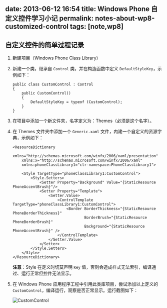 date: 2013-06-12 16:54
title: Windows Phone 自定义控件学习小记
permalink: notes-about-wp8-customized-control
tags: [note,wp8]
---

## 自定义控件的简单过程记录

1.  新建项目（Windows Phone Class Library）
2.  新建一个类，继承自 `Control` 类，并在构造函数中定义 `DefaultStyleKey`，示例如下：

        public class CustomControl : Control
        {
            public CustomControl()
            {
                DefaultStyleKey = typeof (CustomControl);
            }
        }

3.  在项目中添加一个新文件夹，名字定义为：Themes（必须是这个名字）。
4.  在 Themes 文件夹中添加一个 `Generic.xaml` 文件，内建一个自定义的资源字典，示例如下：

        <ResourceDictionary
            xmlns="http://schemas.microsoft.com/winfx/2006/xaml/presentation"
            xmlns:x="http://schemas.microsoft.com/winfx/2006/xaml"
            xmlns:phoneClassLibrary1="clr-namespace:PhoneClassLibrary1">
            
            <Style TargetType="phoneClassLibrary1:CustomControl">
                <Style.Setters>
                    <Setter Property="Background" Value="{StaticResource PhoneAccentBrush}"/>
                    <Setter Property="Template">
                        <Setter.Value>
                            <ControlTemplate TargetType="phoneClassLibrary1:CustomControl">
                                <Border BorderThickness="{StaticResource PhoneBorderThickness}" 
                                        BorderBrush="{StaticResource PhoneBorderBrush}" 
                                        Background="{StaticResource PhoneAccentBrush}" />
                            </ControlTemplate>
                        </Setter.Value>
                    </Setter>
                </Style.Setters>
            </Style>
        </ResourceDictionary>

    **注意**：Style 在定义时切莫声明 `Key` 值，否则会造成样式无法索引，编译通过、运行正常但控件无法显示。

5.  在 Windows Phone 应用程序工程中引用此类库项目，尝试添加以上定义的 `CustomControl`，编译运行，观察是否正常显示。运行截图如下：

    ![CustomControl](http://d.pr/i/PX3B.png)
